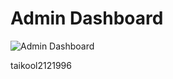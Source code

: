 # Admin Dashboard
![Admin Dashboard](https://user-images.githubusercontent.com/72439970/233782238-d9e811c7-ecda-43df-9ad0-a6c170322fd2.png)

taikool2121996

